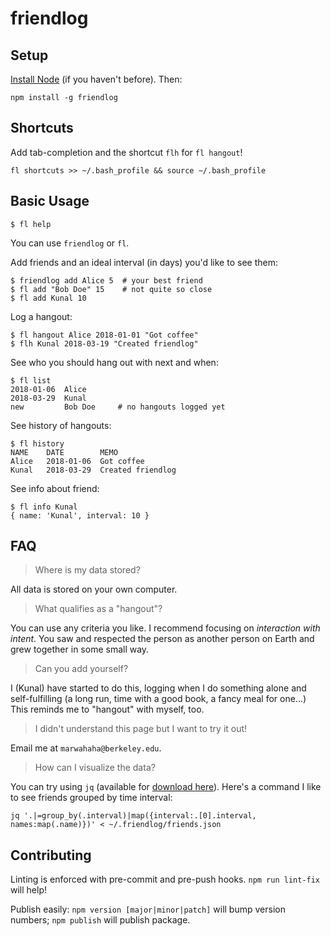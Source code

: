 # friendlog

## Setup

[Install Node](https://nodejs.org/en/download/package-manager/) (if you haven't before). Then:

```
npm install -g friendlog
```

## Shortcuts

Add tab-completion and the shortcut `flh` for `fl hangout`!
```
fl shortcuts >> ~/.bash_profile && source ~/.bash_profile
```

## Basic Usage

```
$ fl help
```
You can use `friendlog` or `fl`.

Add friends and an ideal interval (in days) you'd like to see them:
```
$ friendlog add Alice 5  # your best friend
$ fl add "Bob Doe" 15    # not quite so close
$ fl add Kunal 10
```

Log a hangout:
```
$ fl hangout Alice 2018-01-01 "Got coffee"
$ flh Kunal 2018-03-19 "Created friendlog"
```

See who you should hang out with next and when:
```
$ fl list
2018-01-06  Alice
2018-03-29  Kunal
new         Bob Doe     # no hangouts logged yet
```

See history of hangouts:
```
$ fl history
NAME    DATE        MEMO
Alice   2018-01-06  Got coffee
Kunal   2018-03-29  Created friendlog
```

See info about friend:
```
$ fl info Kunal
{ name: 'Kunal', interval: 10 }
```

## FAQ
> Where is my data stored?

All data is stored on your own computer.

> What qualifies as a "hangout"?

You can use any criteria you like. I recommend focusing on *interaction with intent*. You saw and respected the person as another person on Earth and grew together in some small way.

> Can you add yourself?

I (Kunal) have started to do this, logging when I do something alone and self-fulfilling (a long run, time with a good book, a fancy meal for one...) This reminds me to "hangout" with myself, too.

> I didn't understand this page but I want to try it out!

Email me at `marwahaha@berkeley.edu`.

> How can I visualize the data?

You can try using `jq` (available for [download here](https://stedolan.github.io/jq/download/)). Here's a command I like to see friends grouped by time interval:

```
jq '.|=group_by(.interval)|map({interval:.[0].interval, names:map(.name)})' < ~/.friendlog/friends.json
```

## Contributing
Linting is enforced with pre-commit and pre-push hooks. `npm run lint-fix` will help!

Publish easily: `npm version [major|minor|patch]` will bump version numbers; `npm publish` will publish package.
